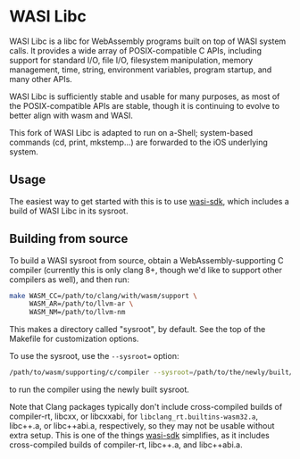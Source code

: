 # WASI Libc

WASI Libc is a libc for WebAssembly programs built on top of WASI system calls.
It provides a wide array of POSIX-compatible C APIs, including support for
standard I/O, file I/O, filesystem manipulation, memory management, time, string,
environment variables, program startup, and many other APIs.

WASI Libc is sufficiently stable and usable for many purposes, as most of the
POSIX-compatible APIs are stable, though it is continuing to evolve to better
align with wasm and WASI.

This fork of WASI Libc is adapted to run on a-Shell; system-based commands (cd, print, mkstemp...) are forwarded to the iOS underlying system. 

## Usage

The easiest way to get started with this is to use [wasi-sdk], which includes a
build of WASI Libc in its sysroot.

## Building from source

To build a WASI sysroot from source, obtain a WebAssembly-supporting C compiler
(currently this is only clang 8+, though we'd like to support other compilers as well),
and then run:

```sh
make WASM_CC=/path/to/clang/with/wasm/support \
     WASM_AR=/path/to/llvm-ar \
     WASM_NM=/path/to/llvm-nm
```

This makes a directory called "sysroot", by default. See the top of the Makefile
for customization options.

To use the sysroot, use the `--sysroot=` option:

```sh
/path/to/wasm/supporting/c/compiler --sysroot=/path/to/the/newly/built/sysroot ...
```

to run the compiler using the newly built sysroot.

Note that Clang packages typically don't include cross-compiled builds of
compiler-rt, libcxx, or libcxxabi, for `libclang_rt.builtins-wasm32.a`, libc++.a,
or libc++abi.a, respectively, so they may not be usable without
extra setup. This is one of the things [wasi-sdk] simplifies, as it includes
cross-compiled builds of compiler-rt, libc++.a, and libc++abi.a.

[wasi-sdk]: https://github.com/WebAssembly/wasi-sdk
